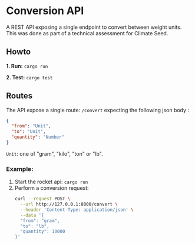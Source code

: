 # Conversion API 

A REST API exposing a single endpoint to convert between weight units.
This was done as part of a technical assessment for Climate Seed.

## Howto 

**1. Run:**
`cargo run`

**2. Test:** 
`cargo test`


## Routes

The API expose a single route: `/convert` expecting the following json body : 

```json
{
  "from": "Unit",
  "to": "Unit",
  "quantity": "Number"
}
```

`Unit`: one of "gram", "kilo", "ton" or "lb". 

### Example: 

1. Start the rocket api: `cargo run`
2. Perform a conversion request:
    ```sh
    curl --request POST \
      --url http://127.0.0.1:8000/convert \
      --header 'Content-Type: application/json' \
      --data '{
      "from": "gram",
      "to": "lb",
      "quantity": 10000
    }'
    ```